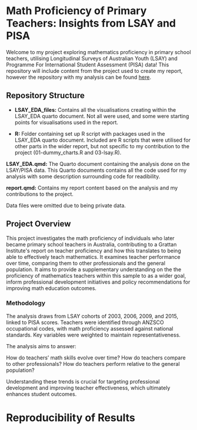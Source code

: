 # Math Proficiency of Primary Teachers: Insights from LSAY and PISA

Welcome to my project exploring mathematics proficiency in primary school teachers, utilising Longitudinal Surveys of Australian Youth (LSAY) and Programme For International Student Assessment (PISA) data! This repository will include content from the project used to create my report, however the repository with my analysis can be found [here](https://github.com/grattan/school-ed-2025-primary-maths/tree/lsay-analysis).

## Repository Structure

* **LSAY_EDA_files:** Contains all the visualisations creating within the LSAY_EDA quarto document. Not all were used, and some were starting points for visualisations used in the report.

* **R:** Folder containing set up R script with packages used in the LSAY_EDA quarto document. Included are R scripts that were utilised for other parts in the wider report, but not specific to my contribution to the project (01-dummy_charts.R and 03-lsay.R).

**LSAY_EDA.qmd:** The Quarto document containing the analysis done on the LSAY/PISA data. This Quarto documents contains all the code used for my analysis with some description surrounding code for  readibility.

**report.qmd:** Contains my report content based on the analysis and my contributions to the project.

Data files were omitted due to being private data.

## Project Overview

This project investigates the math proficiency of individuals who later became primary school teachers in Australia, contributing to a Grattan Institute's report on teacher proficiency and how this translates to being able to effectively teach mathematics. It examines teacher performance over time, comparing them to other professionals and the general population. It aims to provide a supplementary understanding on the the proficiency of mathematics teachers within this sample to as a wider goal, inform professional development initiatives and policy recommendations for improving math education outcomes.

### Methodology

The analysis draws from LSAY cohorts of 2003, 2006, 2009, and 2015, linked to PISA scores. Teachers were identified through ANZSCO occupational codes, with math proficiency assessed against national standards. Key variables were weighted to maintain representativeness.

The analysis aims to answer:

How do teachers’ math skills evolve over time?
How do teachers compare to other professionals?
How do teachers perform relative to the general population?

Understanding these trends is crucial for targeting professional development and improving teacher effectiveness, which ultimately enhances student outcomes.

# Reproducibility of Results

